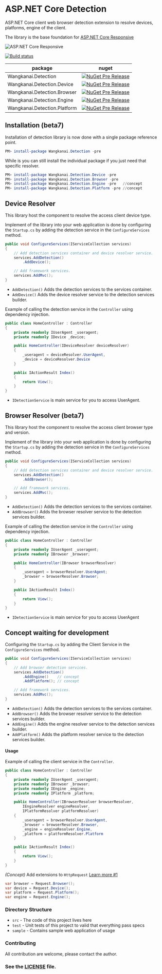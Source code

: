 # ASP.NET Core Detection

ASP.NET Core client web browser detection extension to resolve devices, platforms, engine of the client.

The library is the base foundation for [ASP.NET Core Responsive](https://github.com/wangkanai/Responsive)

![ASP.NET Core Responsive](https://raw.githubusercontent.com/wangkanai/Detection/dev/asset/aspnet-core-detection.svg?sanitize=true)

[![Build status](https://ci.appveyor.com/api/projects/status/033qv4nqv8g4altq?svg=true)](https://ci.appveyor.com/project/wangkanai/detection)

package | nuget    |
--------|----------|
Wangkanai.Detection | [![NuGet Pre Release](https://img.shields.io/nuget/vpre/Wangkanai.Detection.svg?maxAge=3600)](https://www.nuget.org/packages/Wangkanai.Detection/)  |
Wangkanai.Detection.Device | [![NuGet Pre Release](https://img.shields.io/nuget/vpre/Wangkanai.Detection.Device.svg?maxAge=3600)](https://www.nuget.org/packages/Wangkanai.Detection.Device/) | 
Wangkanai.Detection.Browser | [![NuGet Pre Release](https://img.shields.io/nuget/vpre/Wangkanai.Detection.Browser.svg?maxAge=3600)](https://www.nuget.org/packages/Wangkanai.Detection.Browser/) | 
Wangkanai.Detection.Engine | [![NuGet Pre Release](https://img.shields.io/nuget/vpre/Wangkanai.Detection.Engine.svg?maxAge=3600)](https://www.nuget.org/packages/Wangkanai.Detection.Engine/) | 
Wangkanai.Detection.Platform | [![NuGet Pre Release](https://img.shields.io/nuget/vpre/Wangkanai.Detection.Platform.svg?maxAge=3600)](https://www.nuget.org/packages/Wangkanai.Detection.Platform/) | 
## Installation (beta7)

Installation of detection library is now done with a single package reference point.

```powershell
PM> install-package Wangkanai.Detection -pre
```

While is you can still install the individual package if you just need that specific resolver.

```powershell
PM> install-package Wangkanai.Detection.Device -pre  
PM> install-package Wangkanai.Detection.Browser -pre  
PM> install-package Wangkanai.Detection.Engine -pre   //concept
PM> install-package Wangkanai.Detection.Platform -pre //concept
```

## Device Resolver

This library host the component to resolve the access client device type.

Implement of the library into your web application is done by configuring the `Startup.cs` by adding the detection service in the `ConfigureServices` method.

```csharp
public void ConfigureServices(IServiceCollection services)
{
	// Add detection services container and device resolver service.
    services.AddDetection()
		.AddDevice();

    // Add framework services.
    services.AddMvc();
}
```
* `AddDetection()` Adds the detection services to the services container.
* `AddDevice()` Adds the device resolver service to the detection services builder.

Example of calling the detection service in the `Controller` using dependency injection.

```csharp
public class HomeController : Controller
{    
    private readonly IUserAgent _useragent;
    private readonly IDevice _device;   

    public HomeController(IDeviceResolver deviceResolver)
    {
        _useragent = deviceResolver.UserAgent,
        _device = deviceResolver.Device
    }

    public IActionResult Index()
    {            
        return View();
    }
}
```
* `IDetectionService` is main service for you to access UserAgent.

## Browser Resolver (beta7)

This library host the component to resolve the access client browser type and version.

Implement of the library into your web application is done by configuring the `Startup.cs` by adding the detection service in the `ConfigureServices` method.

```csharp
public void ConfigureServices(IServiceCollection services)
{
	// Add detection services container and device resolver service.
    services.AddDetection()
		.AddBrowser();

    // Add framework services.
    services.AddMvc();
}
```
* `AddDetection()` Adds the detection services to the services container.
* `AddBrowser()` Adds the browser resolver service to the detection services builder.

Example of calling the detection service in the `Controller` using dependency injection.

```csharp
public class HomeController : Controller
{    
    private readonly IUserAgent _useragent;
    private readonly IBrowser _browser;   

    public HomeController(IBrowser browserResolver)
    {
        _useragent = browserResolver.UserAgent;
        _browser = browserResolver.Browser;
    }

    public IActionResult Index()
    {            
        return View();
    }
}
```
* `IDetectionService` is main service for you to access UserAgent

## Concept waiting for development

Configuring the `Startup.cs` by adding the Client Service in the `ConfigureServices` method.
```csharp
public void ConfigureServices(IServiceCollection services)
{
	// Add browser detection services.
    services.AddDetection()
		.AddEngine()    // concept
		.AddPlatform(); // concept

    // Add framework services.
    services.AddMvc();
}
```
* `AddDetection()` Adds the detection services to the services container.
* `AddBrowser()` Adds the browser resolver service to the detection services builder.
* `AddEngine()` Adds the engine resolver service to the detection services builder.
* `AddPlatform()` Adds the platform resolver service to the detection services builder.


#### Usage

Example of calling the client service in the `Controller`.
```csharp
public class HomeController : Controller
{    
    private readonly IUserAgent _useragent;    
    private readonly IBrowser _browser;
    private readonly IEngine _engine;
    private readonly IPlatform _platform;

    public HomeController(IBrowserResolver browserResolver, 
        IEngineResolver engineResolver, 
        IPlatformResolver platformResolver)
    {
        _useragent = browserResolver.UserAgent,        
        _browser = browserResolver.Browser,
        _engine = engineResolver.Engine,
        _platform = platformResolver.Platform
    }

    public IActionResult Index()
    {            
        return View();
    }
}
```
*(Concept)* Add extensions to `HttpRequest` [Learn more #1](/../../issues/1)
```csharp
var browser = Request.Browser();
var device = Request.Device();
var platform = Request.Platform();
var engine = Request.Engine();
```

### Directory Structure
* `src` - The code of this project lives here
* `test` - Unit tests of this project to valid that everything pass specs
* `sample` - Contains sample web application of usage

### Contributing

All contribution are welcome, please contact the author.

### See the [LICENSE](https://github.com/wangkanai/Browser/blob/master/LICENSE) file.
